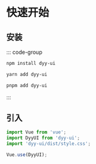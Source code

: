 # 快速开始

## 安装

::: code-group

```sh [npm]
npm install dyy-ui
```

```sh [yarn]
yarn add dyy-ui
```

```sh [pnpm]
pnpm add dyy-ui
```

:::

## 引入

```ts
import Vue from 'vue';
import DyyUI from 'dyy-ui';
import 'dyy-ui/dist/style.css';

Vue.use(DyyUI);
```
